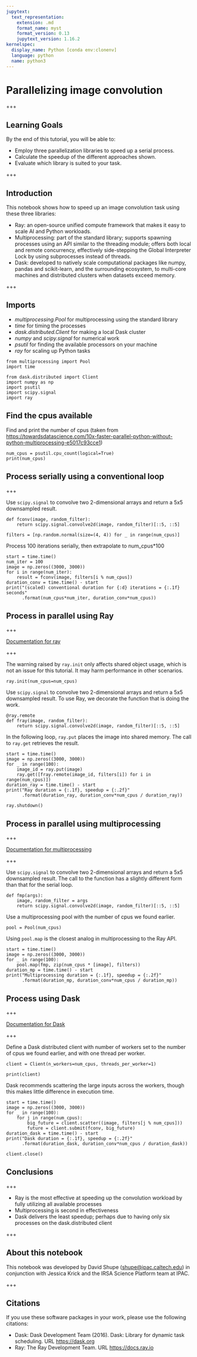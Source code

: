 ```yaml
---
jupytext:
  text_representation:
    extension: .md
    format_name: myst
    format_version: 0.13
    jupytext_version: 1.16.2
kernelspec:
  display_name: Python [conda env:clonenv]
  language: python
  name: python3
---
```


# Parallelizing image convolution

+++

## Learning Goals

By the end of this tutorial, you will be able to:

- Employ three parallelization libraries to speed up a serial process.
- Calculate the speedup of the different approaches shown.
- Evaluate which library is suited to your task.

+++

## Introduction

This notebook shows how to speed up an image convolution task using these three libraries:

* Ray: an open-source unified compute framework that makes it easy to scale AI and Python workloads.
* Multiprocessing: part of the standard library; supports spawning processes using an API similar to the threading module; offers both local and remote concurrency, effectively side-stepping the Global Interpreter Lock by using subprocesses instead of threads.
* Dask: developed to natively scale computational packages like numpy, pandas and scikit-learn, and the surrounding ecosystem, to multi-core machines and distributed clusters when datasets exceed memory.

+++

## Imports

* _multiprocessing.Pool_ for multiprocessing using the standard library
* _time_ for timing the processes
* _dask.distributed.Client_ for making a local Dask cluster
* _numpy_ and _scipy.signal_ for numerical work
* _psutil_ for finding the available processors on your machine
* _ray_ for scaling up Python tasks

```{code-cell} ipython3
from multiprocessing import Pool
import time

from dask.distributed import Client
import numpy as np
import psutil
import scipy.signal
import ray
```

## Find the cpus available

Find and print the number of cpus
(taken from https://towardsdatascience.com/10x-faster-parallel-python-without-python-multiprocessing-e5017c93cce1)

```{code-cell} ipython3
num_cpus = psutil.cpu_count(logical=True)
print(num_cpus)
```

## Process serially using a conventional loop

+++

Use `scipy.signal` to convolve two 2-dimensional arrays and return a 5x5 downsampled result.

```{code-cell} ipython3
def fconv(image, random_filter):
    return scipy.signal.convolve2d(image, random_filter)[::5, ::5]
```

```{code-cell} ipython3
filters = [np.random.normal(size=(4, 4)) for _ in range(num_cpus)]
```

Process 100 iterations serially, then extrapolate to num_cpus*100

```{code-cell} ipython3
start = time.time()
num_iter = 100
image = np.zeros((3000, 3000))
for i in range(num_iter):
    result = fconv(image, filters[i % num_cpus])
duration_conv = time.time() - start
print("(scaled) conventional duration for {:d} iterations = {:.1f} seconds"
      .format(num_cpus*num_iter, duration_conv*num_cpus))
```

## Process in parallel using Ray

+++

[Documentation for ray](https://docs.ray.io/en/latest/)

+++

The warning raised by `ray.init` only affects shared object usage, which is not an issue for this tutorial. It may harm performance in other scenarios.

```{code-cell} ipython3
ray.init(num_cpus=num_cpus)
```

Use `scipy.signal` to convolve two 2-dimensional arrays and return a 5x5 downsampled result. To use Ray, we decorate the function that is doing the work.

```{code-cell} ipython3
@ray.remote
def fray(image, random_filter):
    return scipy.signal.convolve2d(image, random_filter)[::5, ::5]
```

In the following loop, `ray.put` places the image into shared memory. The call to `ray.get` retrieves the result.

```{code-cell} ipython3
start = time.time()
image = np.zeros((3000, 3000))
for _ in range(100):
    image_id = ray.put(image)
    ray.get([fray.remote(image_id, filters[i]) for i in range(num_cpus)])
duration_ray = time.time() - start
print("Ray duration = {:.1f}, speedup = {:.2f}"
      .format(duration_ray, duration_conv*num_cpus / duration_ray))
```

```{code-cell} ipython3
ray.shutdown()
```

## Process in parallel using multiprocessing

+++

[Documentation for multiprocessing](https://docs.python.org/3/library/multiprocessing.html)

+++

Use `scipy.signal` to convolve two 2-dimensional arrays and return a 5x5 downsampled result. The call to the function has a slightly different form than that for the serial loop.

```{code-cell} ipython3
def fmp(args):
    image, random_filter = args
    return scipy.signal.convolve2d(image, random_filter)[::5, ::5]
```

Use a multiprocessing pool with the number of cpus we found earlier.

```{code-cell} ipython3
pool = Pool(num_cpus)
```

Using `pool.map` is the closest analog in multiprocessing to the Ray API.

```{code-cell} ipython3
start = time.time()
image = np.zeros((3000, 3000))
for _ in range(100):
    pool.map(fmp, zip(num_cpus * [image], filters))
duration_mp = time.time() - start
print("Multiprocessing duration = {:.1f}, speedup = {:.2f}"
      .format(duration_mp, duration_conv*num_cpus / duration_mp))
```

## Process using Dask

+++

[Documentation for Dask](https://www.dask.org/get-started)

+++

Define a Dask distributed client with number of workers set to the number of cpus we found earlier, and with one thread per worker.

```{code-cell} ipython3
client = Client(n_workers=num_cpus, threads_per_worker=1)
```

```{code-cell} ipython3
print(client)
```

Dask recommends scattering the large inputs across the workers, though this makes little difference in execution time.

```{code-cell} ipython3
start = time.time()
image = np.zeros((3000, 3000))
for _ in range(100):
    for j in range(num_cpus):
        big_future = client.scatter((image, filters[j % num_cpus]))
        future = client.submit(fconv, big_future)
duration_dask = time.time() - start
print("Dask duration = {:.1f}, speedup = {:.2f}"
      .format(duration_dask, duration_conv*num_cpus / duration_dask))
```

```{code-cell} ipython3
client.close()
```

## Conclusions

+++

* Ray is the most effective at speeding up the convolution workload by fully utilizing all available processes
* Multiprocessing is second in effectiveness
* Dask delivers the least speedup; perhaps due to having only six processes on the dask.distributed client

+++

## About this notebook

This notebook was developed by David Shupe (shupe@ipac.caltech.edu) in conjunction with Jessica Krick and the IRSA Science Platform team at IPAC.

+++

## Citations

If you use these software packages in your work, please use the following citations:

* Dask: Dask Development Team (2016). Dask: Library for dynamic task scheduling. URL https://dask.org
* Ray: The Ray Development Team. URL https://docs.ray.io

```{code-cell} ipython3

```
